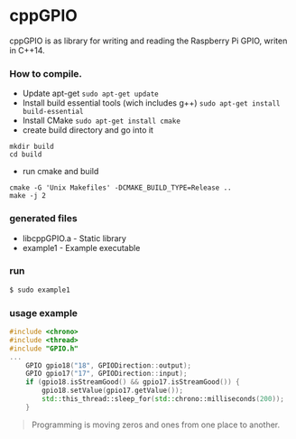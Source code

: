 # cppGPIO #

cppGPIO is as library for writing and reading the Raspberry Pi GPIO, writen in C++14.

### How to compile. ###
 * Update apt-get
```sudo apt-get update```
* Install build essential tools (wich includes g++)
```sudo apt-get install build-essential```
 * Install CMake
  ```sudo apt-get install cmake```
 * create build directory and go into it
```
mkdir build
cd build
```
 * run cmake and build
 ```
cmake -G 'Unix Makefiles' -DCMAKE_BUILD_TYPE=Release ..
make -j 2
```

### generated files ###
* libcppGPIO.a - Static library
* example1 - Example executable

### run ###

```sh
$ sudo example1
```
### usage example ###

```c++
#include <chrono>
#include <thread>
#include "GPIO.h"
...
    GPIO gpio18("18", GPIODirection::output);
    GPIO gpio17("17", GPIODirection::input);
    if (gpio18.isStreamGood() && gpio17.isStreamGood()) {
        gpio18.setValue(gpio17.getValue());
        std::this_thread::sleep_for(std::chrono::milliseconds(200));
    }
```
>Programming is moving zeros and ones from one place to another.
